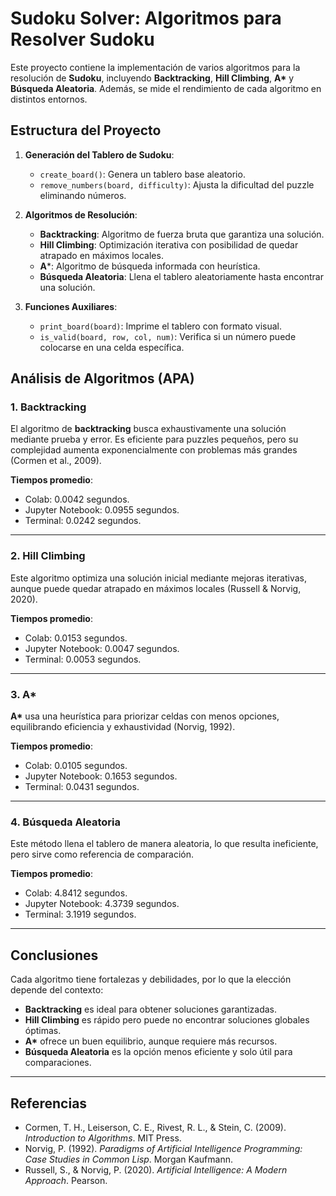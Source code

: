 # Sudoku Solver: Algoritmos para Resolver Sudoku

Este proyecto contiene la implementación de varios algoritmos para la resolución de **Sudoku**, incluyendo **Backtracking**, **Hill Climbing**, **A\*** y **Búsqueda Aleatoria**. Además, se mide el rendimiento de cada algoritmo en distintos entornos.

## Estructura del Proyecto

1. **Generación del Tablero de Sudoku**:
   - `create_board()`: Genera un tablero base aleatorio.
   - `remove_numbers(board, difficulty)`: Ajusta la dificultad del puzzle eliminando números.

2. **Algoritmos de Resolución**:
   - **Backtracking**: Algoritmo de fuerza bruta que garantiza una solución.
   - **Hill Climbing**: Optimización iterativa con posibilidad de quedar atrapado en máximos locales.
   - **A***: Algoritmo de búsqueda informada con heurística.
   - **Búsqueda Aleatoria**: Llena el tablero aleatoriamente hasta encontrar una solución.

3. **Funciones Auxiliares**:
   - `print_board(board)`: Imprime el tablero con formato visual.
   - `is_valid(board, row, col, num)`: Verifica si un número puede colocarse en una celda específica.

## Análisis de Algoritmos (APA)

### 1. **Backtracking**  
El algoritmo de **backtracking** busca exhaustivamente una solución mediante prueba y error. Es eficiente para puzzles pequeños, pero su complejidad aumenta exponencialmente con problemas más grandes (Cormen et al., 2009).

**Tiempos promedio**:
- Colab: 0.0042 segundos.
- Jupyter Notebook: 0.0955 segundos.
- Terminal: 0.0242 segundos.

---

### 2. **Hill Climbing**  
Este algoritmo optimiza una solución inicial mediante mejoras iterativas, aunque puede quedar atrapado en máximos locales (Russell & Norvig, 2020).

**Tiempos promedio**:
- Colab: 0.0153 segundos.
- Jupyter Notebook: 0.0047 segundos.
- Terminal: 0.0053 segundos.

---

### 3. **A***  
**A\*** usa una heurística para priorizar celdas con menos opciones, equilibrando eficiencia y exhaustividad (Norvig, 1992).

**Tiempos promedio**:
- Colab: 0.0105 segundos.
- Jupyter Notebook: 0.1653 segundos.
- Terminal: 0.0431 segundos.

---

### 4. **Búsqueda Aleatoria**  
Este método llena el tablero de manera aleatoria, lo que resulta ineficiente, pero sirve como referencia de comparación.

**Tiempos promedio**:
- Colab: 4.8412 segundos.
- Jupyter Notebook: 4.3739 segundos.
- Terminal: 3.1919 segundos.

---

## Conclusiones

Cada algoritmo tiene fortalezas y debilidades, por lo que la elección depende del contexto:

- **Backtracking** es ideal para obtener soluciones garantizadas.
- **Hill Climbing** es rápido pero puede no encontrar soluciones globales óptimas.
- **A\*** ofrece un buen equilibrio, aunque requiere más recursos.
- **Búsqueda Aleatoria** es la opción menos eficiente y solo útil para comparaciones.

---

## Referencias

- Cormen, T. H., Leiserson, C. E., Rivest, R. L., & Stein, C. (2009). *Introduction to Algorithms*. MIT Press.  
- Norvig, P. (1992). *Paradigms of Artificial Intelligence Programming: Case Studies in Common Lisp*. Morgan Kaufmann.  
- Russell, S., & Norvig, P. (2020). *Artificial Intelligence: A Modern Approach*. Pearson.


